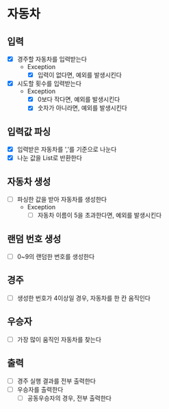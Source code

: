 # 자동차

## 입력
- [x] 경주할 자동차를 입력받는다
  - Exception
    - [x] 입력이 없다면, 예외를 발생시킨다
    
- [x] 시도할 횟수를 입력받는다
  - Exception
    - [x] 0보다 작다면, 예외를 발생시킨다
    - [x] 숫자가 아니라면, 예외를 발생시킨다
  
## 입력값 파싱
- [x] 입력받은 자동차를 ','를 기준으로 나눈다
- [x] 나눈 값을 List로 반환한다

## 자동차 생성
- [ ] 파싱한 값을 받아 자동차를 생성한다
  - Exception
    - [ ] 자동차 이름이 5을 초과한다면, 예외를 발생시킨다

## 랜덤 번호 생성
- [ ] 0~9의 랜덤한 번호를 생성한다

## 경주
- [ ] 생성한 번호가 4이상일 경우, 자동차를 한 칸 움직인다

## 우승자
- [ ] 가장 많이 움직인 자동차를 찾는다

## 출력
- [ ] 경주 실행 결과를 전부 출력한다
- [ ] 우승자를 출력한다
  - [ ] 공동우승자의 경우, 전부 출력한다